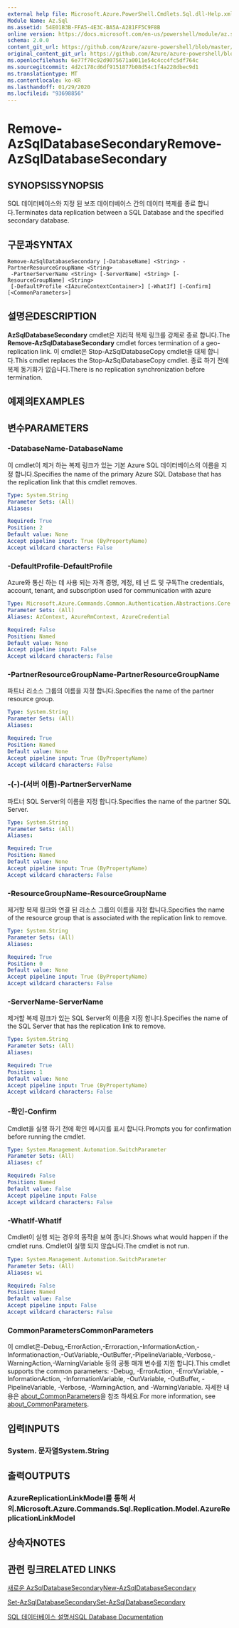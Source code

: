 ```yaml
---
external help file: Microsoft.Azure.PowerShell.Cmdlets.Sql.dll-Help.xml
Module Name: Az.Sql
ms.assetid: 54E01B3B-FFA5-4E3C-BA5A-A281FF5C9F8B
online version: https://docs.microsoft.com/en-us/powershell/module/az.sql/remove-azsqldatabasesecondary
schema: 2.0.0
content_git_url: https://github.com/Azure/azure-powershell/blob/master/src/Sql/Sql/help/Remove-AzSqlDatabaseSecondary.md
original_content_git_url: https://github.com/Azure/azure-powershell/blob/master/src/Sql/Sql/help/Remove-AzSqlDatabaseSecondary.md
ms.openlocfilehash: 6e77f70c92d9075671a0011e54c4cc4fc5df764c
ms.sourcegitcommit: 4d2c178cd6df9151877b08d54c1f4a228dbec9d1
ms.translationtype: MT
ms.contentlocale: ko-KR
ms.lasthandoff: 01/29/2020
ms.locfileid: "93698856"
---
```

# <span data-ttu-id="f8da2-101">Remove-AzSqlDatabaseSecondary</span><span class="sxs-lookup"><span data-stu-id="f8da2-101">Remove-AzSqlDatabaseSecondary</span></span>

## <span data-ttu-id="f8da2-102">SYNOPSIS</span><span class="sxs-lookup"><span data-stu-id="f8da2-102">SYNOPSIS</span></span>
<span data-ttu-id="f8da2-103">SQL 데이터베이스와 지정 된 보조 데이터베이스 간의 데이터 복제를 종료 합니다.</span><span class="sxs-lookup"><span data-stu-id="f8da2-103">Terminates data replication between a SQL Database and the specified secondary database.</span></span>

## <span data-ttu-id="f8da2-104">구문과</span><span class="sxs-lookup"><span data-stu-id="f8da2-104">SYNTAX</span></span>

```
Remove-AzSqlDatabaseSecondary [-DatabaseName] <String> -PartnerResourceGroupName <String>
 -PartnerServerName <String> [-ServerName] <String> [-ResourceGroupName] <String>
 [-DefaultProfile <IAzureContextContainer>] [-WhatIf] [-Confirm] [<CommonParameters>]
```

## <span data-ttu-id="f8da2-105">설명은</span><span class="sxs-lookup"><span data-stu-id="f8da2-105">DESCRIPTION</span></span>
<span data-ttu-id="f8da2-106">**AzSqlDatabaseSecondary** cmdlet은 지리적 복제 링크를 강제로 종료 합니다.</span><span class="sxs-lookup"><span data-stu-id="f8da2-106">The **Remove-AzSqlDatabaseSecondary** cmdlet forces termination of a geo-replication link.</span></span>
<span data-ttu-id="f8da2-107">이 cmdlet은 Stop-AzSqlDatabaseCopy cmdlet을 대체 합니다.</span><span class="sxs-lookup"><span data-stu-id="f8da2-107">This cmdlet replaces the Stop-AzSqlDatabaseCopy cmdlet.</span></span>
<span data-ttu-id="f8da2-108">종료 하기 전에 복제 동기화가 없습니다.</span><span class="sxs-lookup"><span data-stu-id="f8da2-108">There is no replication synchronization before termination.</span></span>

## <span data-ttu-id="f8da2-109">예제의</span><span class="sxs-lookup"><span data-stu-id="f8da2-109">EXAMPLES</span></span>

## <span data-ttu-id="f8da2-110">변수</span><span class="sxs-lookup"><span data-stu-id="f8da2-110">PARAMETERS</span></span>

### <span data-ttu-id="f8da2-111">-DatabaseName</span><span class="sxs-lookup"><span data-stu-id="f8da2-111">-DatabaseName</span></span>
<span data-ttu-id="f8da2-112">이 cmdlet이 제거 하는 복제 링크가 있는 기본 Azure SQL 데이터베이스의 이름을 지정 합니다.</span><span class="sxs-lookup"><span data-stu-id="f8da2-112">Specifies the name of the primary Azure SQL Database that has the replication link that this cmdlet removes.</span></span>

```yaml
Type: System.String
Parameter Sets: (All)
Aliases:

Required: True
Position: 2
Default value: None
Accept pipeline input: True (ByPropertyName)
Accept wildcard characters: False
```

### <span data-ttu-id="f8da2-113">-DefaultProfile</span><span class="sxs-lookup"><span data-stu-id="f8da2-113">-DefaultProfile</span></span>
<span data-ttu-id="f8da2-114">Azure와 통신 하는 데 사용 되는 자격 증명, 계정, 테 넌 트 및 구독</span><span class="sxs-lookup"><span data-stu-id="f8da2-114">The credentials, account, tenant, and subscription used for communication with azure</span></span>

```yaml
Type: Microsoft.Azure.Commands.Common.Authentication.Abstractions.Core.IAzureContextContainer
Parameter Sets: (All)
Aliases: AzContext, AzureRmContext, AzureCredential

Required: False
Position: Named
Default value: None
Accept pipeline input: False
Accept wildcard characters: False
```

### <span data-ttu-id="f8da2-115">-PartnerResourceGroupName</span><span class="sxs-lookup"><span data-stu-id="f8da2-115">-PartnerResourceGroupName</span></span>
<span data-ttu-id="f8da2-116">파트너 리소스 그룹의 이름을 지정 합니다.</span><span class="sxs-lookup"><span data-stu-id="f8da2-116">Specifies the name of the partner  resource group.</span></span>

```yaml
Type: System.String
Parameter Sets: (All)
Aliases:

Required: True
Position: Named
Default value: None
Accept pipeline input: True (ByPropertyName)
Accept wildcard characters: False
```

### <span data-ttu-id="f8da2-117">-(-)-(서버 이름)</span><span class="sxs-lookup"><span data-stu-id="f8da2-117">-PartnerServerName</span></span>
<span data-ttu-id="f8da2-118">파트너 SQL Server의 이름을 지정 합니다.</span><span class="sxs-lookup"><span data-stu-id="f8da2-118">Specifies the name of the partner SQL Server.</span></span>

```yaml
Type: System.String
Parameter Sets: (All)
Aliases:

Required: True
Position: Named
Default value: None
Accept pipeline input: True (ByPropertyName)
Accept wildcard characters: False
```

### <span data-ttu-id="f8da2-119">-ResourceGroupName</span><span class="sxs-lookup"><span data-stu-id="f8da2-119">-ResourceGroupName</span></span>
<span data-ttu-id="f8da2-120">제거할 복제 링크와 연결 된 리소스 그룹의 이름을 지정 합니다.</span><span class="sxs-lookup"><span data-stu-id="f8da2-120">Specifies the name of the resource group that is associated with the replication link to remove.</span></span>

```yaml
Type: System.String
Parameter Sets: (All)
Aliases:

Required: True
Position: 0
Default value: None
Accept pipeline input: True (ByPropertyName)
Accept wildcard characters: False
```

### <span data-ttu-id="f8da2-121">-ServerName</span><span class="sxs-lookup"><span data-stu-id="f8da2-121">-ServerName</span></span>
<span data-ttu-id="f8da2-122">제거할 복제 링크가 있는 SQL Server의 이름을 지정 합니다.</span><span class="sxs-lookup"><span data-stu-id="f8da2-122">Specifies the name of the SQL Server that has the replication link to remove.</span></span>

```yaml
Type: System.String
Parameter Sets: (All)
Aliases:

Required: True
Position: 1
Default value: None
Accept pipeline input: True (ByPropertyName)
Accept wildcard characters: False
```

### <span data-ttu-id="f8da2-123">-확인</span><span class="sxs-lookup"><span data-stu-id="f8da2-123">-Confirm</span></span>
<span data-ttu-id="f8da2-124">Cmdlet을 실행 하기 전에 확인 메시지를 표시 합니다.</span><span class="sxs-lookup"><span data-stu-id="f8da2-124">Prompts you for confirmation before running the cmdlet.</span></span>

```yaml
Type: System.Management.Automation.SwitchParameter
Parameter Sets: (All)
Aliases: cf

Required: False
Position: Named
Default value: False
Accept pipeline input: False
Accept wildcard characters: False
```

### <span data-ttu-id="f8da2-125">-WhatIf</span><span class="sxs-lookup"><span data-stu-id="f8da2-125">-WhatIf</span></span>
<span data-ttu-id="f8da2-126">Cmdlet이 실행 되는 경우의 동작을 보여 줍니다.</span><span class="sxs-lookup"><span data-stu-id="f8da2-126">Shows what would happen if the cmdlet runs.</span></span>
<span data-ttu-id="f8da2-127">Cmdlet이 실행 되지 않습니다.</span><span class="sxs-lookup"><span data-stu-id="f8da2-127">The cmdlet is not run.</span></span>

```yaml
Type: System.Management.Automation.SwitchParameter
Parameter Sets: (All)
Aliases: wi

Required: False
Position: Named
Default value: False
Accept pipeline input: False
Accept wildcard characters: False
```

### <span data-ttu-id="f8da2-128">CommonParameters</span><span class="sxs-lookup"><span data-stu-id="f8da2-128">CommonParameters</span></span>
<span data-ttu-id="f8da2-129">이 cmdlet은-Debug,-ErrorAction,-Erroraction,-InformationAction,-Informationaction,-OutVariable,-OutBuffer,-PipelineVariable,-Verbose,-WarningAction,-WarningVariable 등의 공통 매개 변수를 지원 합니다.</span><span class="sxs-lookup"><span data-stu-id="f8da2-129">This cmdlet supports the common parameters: -Debug, -ErrorAction, -ErrorVariable, -InformationAction, -InformationVariable, -OutVariable, -OutBuffer, -PipelineVariable, -Verbose, -WarningAction, and -WarningVariable.</span></span> <span data-ttu-id="f8da2-130">자세한 내용은 [about_CommonParameters](https://go.microsoft.com/fwlink/?LinkID=113216)을 참조 하세요.</span><span class="sxs-lookup"><span data-stu-id="f8da2-130">For more information, see [about_CommonParameters](https://go.microsoft.com/fwlink/?LinkID=113216).</span></span>

## <span data-ttu-id="f8da2-131">입력</span><span class="sxs-lookup"><span data-stu-id="f8da2-131">INPUTS</span></span>

### <span data-ttu-id="f8da2-132">System. 문자열</span><span class="sxs-lookup"><span data-stu-id="f8da2-132">System.String</span></span>

## <span data-ttu-id="f8da2-133">출력</span><span class="sxs-lookup"><span data-stu-id="f8da2-133">OUTPUTS</span></span>

### <span data-ttu-id="f8da2-134">AzureReplicationLinkModel를 통해 서의.</span><span class="sxs-lookup"><span data-stu-id="f8da2-134">Microsoft.Azure.Commands.Sql.Replication.Model.AzureReplicationLinkModel</span></span>

## <span data-ttu-id="f8da2-135">상속자</span><span class="sxs-lookup"><span data-stu-id="f8da2-135">NOTES</span></span>

## <span data-ttu-id="f8da2-136">관련 링크</span><span class="sxs-lookup"><span data-stu-id="f8da2-136">RELATED LINKS</span></span>

[<span data-ttu-id="f8da2-137">새로운 AzSqlDatabaseSecondary</span><span class="sxs-lookup"><span data-stu-id="f8da2-137">New-AzSqlDatabaseSecondary</span></span>](./New-AzSqlDatabaseSecondary.md)

[<span data-ttu-id="f8da2-138">Set-AzSqlDatabaseSecondary</span><span class="sxs-lookup"><span data-stu-id="f8da2-138">Set-AzSqlDatabaseSecondary</span></span>](./Set-AzSqlDatabaseSecondary.md)

[<span data-ttu-id="f8da2-139">SQL 데이터베이스 설명서</span><span class="sxs-lookup"><span data-stu-id="f8da2-139">SQL Database Documentation</span></span>](https://docs.microsoft.com/azure/sql-database/)
